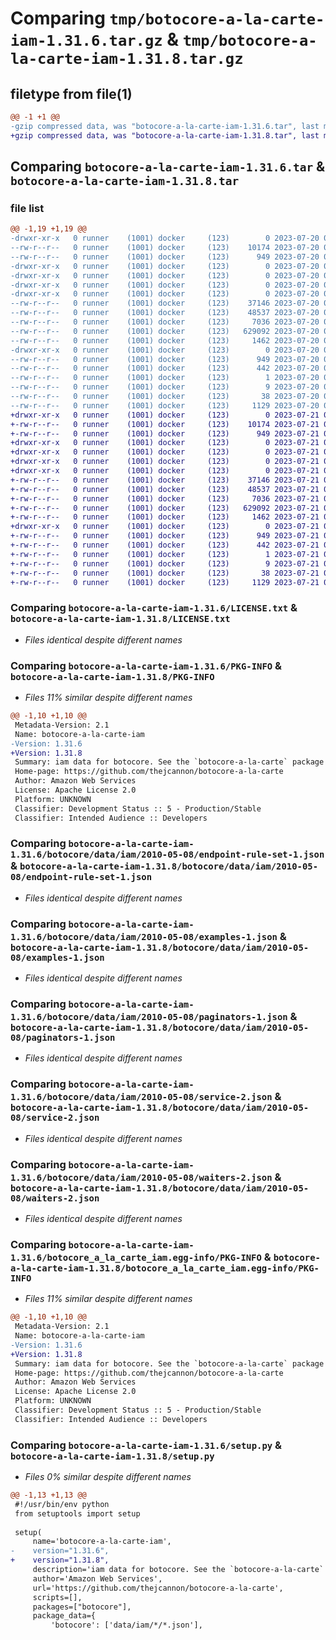 # Comparing `tmp/botocore-a-la-carte-iam-1.31.6.tar.gz` & `tmp/botocore-a-la-carte-iam-1.31.8.tar.gz`

## filetype from file(1)

```diff
@@ -1 +1 @@
-gzip compressed data, was "botocore-a-la-carte-iam-1.31.6.tar", last modified: Thu Jul 20 01:20:17 2023, max compression
+gzip compressed data, was "botocore-a-la-carte-iam-1.31.8.tar", last modified: Fri Jul 21 01:21:26 2023, max compression
```

## Comparing `botocore-a-la-carte-iam-1.31.6.tar` & `botocore-a-la-carte-iam-1.31.8.tar`

### file list

```diff
@@ -1,19 +1,19 @@
-drwxr-xr-x   0 runner    (1001) docker     (123)        0 2023-07-20 01:20:17.306655 botocore-a-la-carte-iam-1.31.6/
--rw-r--r--   0 runner    (1001) docker     (123)    10174 2023-07-20 01:20:17.000000 botocore-a-la-carte-iam-1.31.6/LICENSE.txt
--rw-r--r--   0 runner    (1001) docker     (123)      949 2023-07-20 01:20:17.306655 botocore-a-la-carte-iam-1.31.6/PKG-INFO
-drwxr-xr-x   0 runner    (1001) docker     (123)        0 2023-07-20 01:20:17.306655 botocore-a-la-carte-iam-1.31.6/botocore/
-drwxr-xr-x   0 runner    (1001) docker     (123)        0 2023-07-20 01:20:17.306655 botocore-a-la-carte-iam-1.31.6/botocore/data/
-drwxr-xr-x   0 runner    (1001) docker     (123)        0 2023-07-20 01:20:17.306655 botocore-a-la-carte-iam-1.31.6/botocore/data/iam/
-drwxr-xr-x   0 runner    (1001) docker     (123)        0 2023-07-20 01:20:17.306655 botocore-a-la-carte-iam-1.31.6/botocore/data/iam/2010-05-08/
--rw-r--r--   0 runner    (1001) docker     (123)    37146 2023-07-20 01:19:55.000000 botocore-a-la-carte-iam-1.31.6/botocore/data/iam/2010-05-08/endpoint-rule-set-1.json
--rw-r--r--   0 runner    (1001) docker     (123)    48537 2023-07-20 01:19:55.000000 botocore-a-la-carte-iam-1.31.6/botocore/data/iam/2010-05-08/examples-1.json
--rw-r--r--   0 runner    (1001) docker     (123)     7036 2023-07-20 01:19:55.000000 botocore-a-la-carte-iam-1.31.6/botocore/data/iam/2010-05-08/paginators-1.json
--rw-r--r--   0 runner    (1001) docker     (123)   629092 2023-07-20 01:19:55.000000 botocore-a-la-carte-iam-1.31.6/botocore/data/iam/2010-05-08/service-2.json
--rw-r--r--   0 runner    (1001) docker     (123)     1462 2023-07-20 01:19:55.000000 botocore-a-la-carte-iam-1.31.6/botocore/data/iam/2010-05-08/waiters-2.json
-drwxr-xr-x   0 runner    (1001) docker     (123)        0 2023-07-20 01:20:17.306655 botocore-a-la-carte-iam-1.31.6/botocore_a_la_carte_iam.egg-info/
--rw-r--r--   0 runner    (1001) docker     (123)      949 2023-07-20 01:20:17.000000 botocore-a-la-carte-iam-1.31.6/botocore_a_la_carte_iam.egg-info/PKG-INFO
--rw-r--r--   0 runner    (1001) docker     (123)      442 2023-07-20 01:20:17.000000 botocore-a-la-carte-iam-1.31.6/botocore_a_la_carte_iam.egg-info/SOURCES.txt
--rw-r--r--   0 runner    (1001) docker     (123)        1 2023-07-20 01:20:17.000000 botocore-a-la-carte-iam-1.31.6/botocore_a_la_carte_iam.egg-info/dependency_links.txt
--rw-r--r--   0 runner    (1001) docker     (123)        9 2023-07-20 01:20:17.000000 botocore-a-la-carte-iam-1.31.6/botocore_a_la_carte_iam.egg-info/top_level.txt
--rw-r--r--   0 runner    (1001) docker     (123)       38 2023-07-20 01:20:17.306655 botocore-a-la-carte-iam-1.31.6/setup.cfg
--rw-r--r--   0 runner    (1001) docker     (123)     1129 2023-07-20 01:20:17.000000 botocore-a-la-carte-iam-1.31.6/setup.py
+drwxr-xr-x   0 runner    (1001) docker     (123)        0 2023-07-21 01:21:26.299020 botocore-a-la-carte-iam-1.31.8/
+-rw-r--r--   0 runner    (1001) docker     (123)    10174 2023-07-21 01:21:26.000000 botocore-a-la-carte-iam-1.31.8/LICENSE.txt
+-rw-r--r--   0 runner    (1001) docker     (123)      949 2023-07-21 01:21:26.299020 botocore-a-la-carte-iam-1.31.8/PKG-INFO
+drwxr-xr-x   0 runner    (1001) docker     (123)        0 2023-07-21 01:21:26.299020 botocore-a-la-carte-iam-1.31.8/botocore/
+drwxr-xr-x   0 runner    (1001) docker     (123)        0 2023-07-21 01:21:26.299020 botocore-a-la-carte-iam-1.31.8/botocore/data/
+drwxr-xr-x   0 runner    (1001) docker     (123)        0 2023-07-21 01:21:26.299020 botocore-a-la-carte-iam-1.31.8/botocore/data/iam/
+drwxr-xr-x   0 runner    (1001) docker     (123)        0 2023-07-21 01:21:26.299020 botocore-a-la-carte-iam-1.31.8/botocore/data/iam/2010-05-08/
+-rw-r--r--   0 runner    (1001) docker     (123)    37146 2023-07-21 01:21:06.000000 botocore-a-la-carte-iam-1.31.8/botocore/data/iam/2010-05-08/endpoint-rule-set-1.json
+-rw-r--r--   0 runner    (1001) docker     (123)    48537 2023-07-21 01:21:06.000000 botocore-a-la-carte-iam-1.31.8/botocore/data/iam/2010-05-08/examples-1.json
+-rw-r--r--   0 runner    (1001) docker     (123)     7036 2023-07-21 01:21:06.000000 botocore-a-la-carte-iam-1.31.8/botocore/data/iam/2010-05-08/paginators-1.json
+-rw-r--r--   0 runner    (1001) docker     (123)   629092 2023-07-21 01:21:06.000000 botocore-a-la-carte-iam-1.31.8/botocore/data/iam/2010-05-08/service-2.json
+-rw-r--r--   0 runner    (1001) docker     (123)     1462 2023-07-21 01:21:06.000000 botocore-a-la-carte-iam-1.31.8/botocore/data/iam/2010-05-08/waiters-2.json
+drwxr-xr-x   0 runner    (1001) docker     (123)        0 2023-07-21 01:21:26.299020 botocore-a-la-carte-iam-1.31.8/botocore_a_la_carte_iam.egg-info/
+-rw-r--r--   0 runner    (1001) docker     (123)      949 2023-07-21 01:21:26.000000 botocore-a-la-carte-iam-1.31.8/botocore_a_la_carte_iam.egg-info/PKG-INFO
+-rw-r--r--   0 runner    (1001) docker     (123)      442 2023-07-21 01:21:26.000000 botocore-a-la-carte-iam-1.31.8/botocore_a_la_carte_iam.egg-info/SOURCES.txt
+-rw-r--r--   0 runner    (1001) docker     (123)        1 2023-07-21 01:21:26.000000 botocore-a-la-carte-iam-1.31.8/botocore_a_la_carte_iam.egg-info/dependency_links.txt
+-rw-r--r--   0 runner    (1001) docker     (123)        9 2023-07-21 01:21:26.000000 botocore-a-la-carte-iam-1.31.8/botocore_a_la_carte_iam.egg-info/top_level.txt
+-rw-r--r--   0 runner    (1001) docker     (123)       38 2023-07-21 01:21:26.299020 botocore-a-la-carte-iam-1.31.8/setup.cfg
+-rw-r--r--   0 runner    (1001) docker     (123)     1129 2023-07-21 01:21:26.000000 botocore-a-la-carte-iam-1.31.8/setup.py
```

### Comparing `botocore-a-la-carte-iam-1.31.6/LICENSE.txt` & `botocore-a-la-carte-iam-1.31.8/LICENSE.txt`

 * *Files identical despite different names*

### Comparing `botocore-a-la-carte-iam-1.31.6/PKG-INFO` & `botocore-a-la-carte-iam-1.31.8/PKG-INFO`

 * *Files 11% similar despite different names*

```diff
@@ -1,10 +1,10 @@
 Metadata-Version: 2.1
 Name: botocore-a-la-carte-iam
-Version: 1.31.6
+Version: 1.31.8
 Summary: iam data for botocore. See the `botocore-a-la-carte` package for more info.
 Home-page: https://github.com/thejcannon/botocore-a-la-carte
 Author: Amazon Web Services
 License: Apache License 2.0
 Platform: UNKNOWN
 Classifier: Development Status :: 5 - Production/Stable
 Classifier: Intended Audience :: Developers
```

### Comparing `botocore-a-la-carte-iam-1.31.6/botocore/data/iam/2010-05-08/endpoint-rule-set-1.json` & `botocore-a-la-carte-iam-1.31.8/botocore/data/iam/2010-05-08/endpoint-rule-set-1.json`

 * *Files identical despite different names*

### Comparing `botocore-a-la-carte-iam-1.31.6/botocore/data/iam/2010-05-08/examples-1.json` & `botocore-a-la-carte-iam-1.31.8/botocore/data/iam/2010-05-08/examples-1.json`

 * *Files identical despite different names*

### Comparing `botocore-a-la-carte-iam-1.31.6/botocore/data/iam/2010-05-08/paginators-1.json` & `botocore-a-la-carte-iam-1.31.8/botocore/data/iam/2010-05-08/paginators-1.json`

 * *Files identical despite different names*

### Comparing `botocore-a-la-carte-iam-1.31.6/botocore/data/iam/2010-05-08/service-2.json` & `botocore-a-la-carte-iam-1.31.8/botocore/data/iam/2010-05-08/service-2.json`

 * *Files identical despite different names*

### Comparing `botocore-a-la-carte-iam-1.31.6/botocore/data/iam/2010-05-08/waiters-2.json` & `botocore-a-la-carte-iam-1.31.8/botocore/data/iam/2010-05-08/waiters-2.json`

 * *Files identical despite different names*

### Comparing `botocore-a-la-carte-iam-1.31.6/botocore_a_la_carte_iam.egg-info/PKG-INFO` & `botocore-a-la-carte-iam-1.31.8/botocore_a_la_carte_iam.egg-info/PKG-INFO`

 * *Files 11% similar despite different names*

```diff
@@ -1,10 +1,10 @@
 Metadata-Version: 2.1
 Name: botocore-a-la-carte-iam
-Version: 1.31.6
+Version: 1.31.8
 Summary: iam data for botocore. See the `botocore-a-la-carte` package for more info.
 Home-page: https://github.com/thejcannon/botocore-a-la-carte
 Author: Amazon Web Services
 License: Apache License 2.0
 Platform: UNKNOWN
 Classifier: Development Status :: 5 - Production/Stable
 Classifier: Intended Audience :: Developers
```

### Comparing `botocore-a-la-carte-iam-1.31.6/setup.py` & `botocore-a-la-carte-iam-1.31.8/setup.py`

 * *Files 0% similar despite different names*

```diff
@@ -1,13 +1,13 @@
 #!/usr/bin/env python
 from setuptools import setup
 
 setup(
     name='botocore-a-la-carte-iam',
-    version="1.31.6",
+    version="1.31.8",
     description='iam data for botocore. See the `botocore-a-la-carte` package for more info.',
     author='Amazon Web Services',
     url='https://github.com/thejcannon/botocore-a-la-carte',
     scripts=[],
     packages=["botocore"],
     package_data={
         'botocore': ['data/iam/*/*.json'],
```

